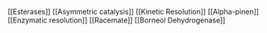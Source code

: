 [[Esterases]]
[[Asymmetric catalysis]]
[[Kinetic Resolution]]
[[Alpha-pinen]]
[[Enzymatic resolution]]
[[Racemate]]
[[Borneol Dehydrogenase]]
